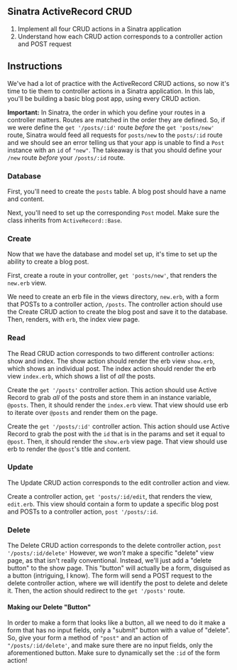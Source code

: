 
## Sinatra ActiveRecord CRUD

1. Implement all four CRUD actions in a Sinatra application
2. Understand how each CRUD action corresponds to a controller action and POST request

## Instructions

We've had a lot of practice with the ActiveRecord CRUD actions, so now it's time to tie them to controller actions in a Sinatra application. In this lab, you'll be building a basic blog post app, using every CRUD action.

**Important:** In Sinatra, the order in which you define your routes in a controller matters. Routes are matched in the order they are defined. So, if we were define the `get '/posts/:id'` route *before* the `get 'posts/new'` route, Sinatra would feed all requests for `posts/new` to the `posts/:id` route and we should see an error telling us that your app is unable to find a `Post` instance with an `id` of `"new"`. The takeaway is that you should define your `/new` route *before* your `/posts/:id` route. 

### Database

First, you'll need to create the `posts` table. A blog post should have a name and content.

Next, you'll need to set up the corresponding `Post` model. Make sure the class inherits from `ActiveRecord::Base`.

### Create

Now that we have the database and model set up, it's time to set up the ability to create a blog post.

First, create a route in your controller, `get 'posts/new'`, that renders the `new.erb` view. 

We need to create an erb file in the views directory, `new.erb`, with a form that POSTs to a controller action, `/posts`. The controller action should use the Create CRUD action to create the blog post and save it to the database. Then, renders, with `erb`, the index view page. 

### Read

The Read CRUD action corresponds to two different controller actions: show and index. The show action should render the erb view `show.erb`, which shows an individual post. The index action should render the erb view `index.erb`, which shows a list of *all* the posts. 

Create the `get '/posts'` controller action. This action should use Active Record to grab *all* of the posts and store them in an instance variable, `@posts`. Then, it should render the `index.erb` view. That view should use erb to iterate over `@posts` and render them on the page. 

Create the `get '/posts/:id'` controller action. This action should use Active Record to grab the post with the `id` that is in the params and set it equal to `@post`. Then, it should render the `show.erb` view page. That view should use erb to render the `@post`'s title and content. 


### Update

The Update CRUD action corresponds to the edit controller action and view. 

Create a controller action, `get 'posts/:id/edit`, that renders the view, `edit.erb`. This view should contain a form to update a specific blog post and POSTs to a controller action, `post '/posts/:id`. 

### Delete

The Delete CRUD action corresponds to the delete controller action, `post '/posts/:id/delete'` However, we *won't* make a specific "delete" view page, as that isn't really conventional. Instead, we'll just add a "delete button" to the show page. This "button" will actually be a form, disguised as a button (intriguing, I know). The form will send a POST request to the delete controller action, where we will identify the post to delete and delete it. Then, the action should redirect to the `get '/posts'` route. 

#### Making our Delete "Button"

In order to make a form that looks like a button, all we need to do it make a form that has no input fields, only a "submit" button with a value of "delete". So, give your form a method of `"post"` and an action of `"/posts/:id/delete'`, and make sure there are no input fields, only the aforementioned button. Make sure to dynamically set the `:id` of the form action!